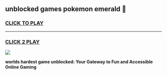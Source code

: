
## unblocked games pokemon emerald 👋
<h3>
<a href="https://premium.freeplayer.one?title=unblocked_games_pokemon_emerald&ref=13F">CLICK TO PLAY</a></h3>
<hr>

<h3>
<a href="https://premium.freeplayer.one?title=unblocked_games_pokemon_emerald&ref=13F">CLICK 2 PLAY</a>
  
</h3>

<a href="https://premium.freeplayer.one?title=unblocked_games_pokemon_emerald&ref=12F/"><img src="https://clearcache.store/games.png"></a>


**worlds hardest game unblocked: Your Gateway to Fun and Accessible Online Gaming**
